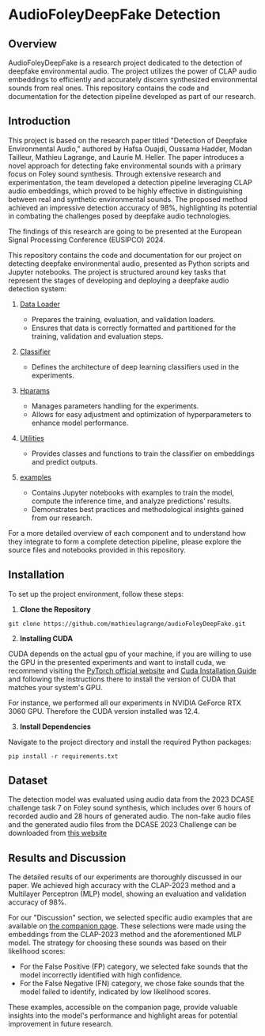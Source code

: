 # AudioFoleyDeepFake Detection

## Overview
AudioFoleyDeepFake is a research project dedicated to the detection of deepfake environmental audio. The project utilizes the power of CLAP audio embeddings to efficiently and accurately discern synthesized environmental sounds from real ones. This repository contains the code and documentation for the detection pipeline developed as part of our research.

## Introduction

This project is based on the research paper titled "Detection of Deepfake Environmental Audio," authored by Hafsa Ouajdi, Oussama Hadder, Modan Tailleur, Mathieu Lagrange, and Laurie M. Heller. The paper introduces a novel approach for detecting fake environmental sounds with a primary focus on Foley sound synthesis. Through extensive research and experimentation, the team developed a detection pipeline leveraging CLAP audio embeddings, which proved to be highly effective in distinguishing between real and synthetic environmental sounds. The proposed method achieved an impressive detection accuracy of 98%, highlighting its potential in combating the challenges posed by deepfake audio technologies.

The findings of this research are going to be presented at the European Signal Processing Conference (EUSIPCO) 2024.

This repository contains the code and documentation for our project on detecting deepfake environmental audio, presented as Python scripts and Jupyter notebooks. The project is structured around key tasks that represent the stages of developing and deploying a deepfake audio detection system:

1. [Data Loader](deepfakeClassifiers/data_loader.py)
   - Prepares the training, evaluation, and validation loaders.
   - Ensures that data is correctly formatted and partitioned for the training, validation and evaluation steps.

2. [Classifier](deepfakeClassifiers/models)
   - Defines the architecture of deep learning classifiers used in the experiments.

3. [Hparams](deepfakeClassifiers/hparams.py)
   - Manages parameters handling for the experiments.
   - Allows for easy adjustment and optimization of hyperparameters to enhance model performance.

4. [Utilities](deepfakeClassifiers/utils.py)
   - Provides classes and functions to train the classifier on embeddings and predict outputs.

5. [examples](deepfakeClassifiers/examples/)
   - Contains Jupyter notebooks with examples to train the model, compute the inference time, and analyze predictions' results.
   - Demonstrates best practices and methodological insights gained from our research.


For a more detailed overview of each component and to understand how they integrate to form a complete detection pipeline, please explore the source files and notebooks provided in this repository.


## Installation

To set up the project environment, follow these steps:

1. **Clone the Repository**
```
git clone https://github.com/mathieulagrange/audioFoleyDeepFake.git
``` 
2. **Installing CUDA**

CUDA depends on the actual gpu of your machine, if you are willing to use the GPU in the presented experiments and want to install cuda, we recommend visiting the [PyTorch official website](https://pytorch.org/) and [Cuda Installation Guide](https://docs.nvidia.com/cuda/cuda-installation-guide-microsoft-windows/index.html) and following the instructions there to install the version of CUDA that matches your system's GPU.

For instance, we performed all our experiments in NVIDIA GeForce RTX 3060 GPU. Therefore the CUDA version installed was 12.4.

3. **Install Dependencies**

Navigate to the project directory and install the required Python packages:
```
pip install -r requirements.txt
``` 

## Dataset

The detection model was evaluated using audio data from the 2023 DCASE challenge task 7 on Foley sound synthesis, which includes over 6 hours of recorded audio and 28 hours of generated audio. The non-fake audio files and the generated audio files from the DCASE 2023 Challenge can be downloaded from [this website](https://zenodo.org/records/8091972)


## Results and Discussion

The detailed results of our experiments are thoroughly discussed in our paper. We achieved high accuracy with the CLAP-2023 method and a Multilayer Perceptron (MLP) model, showing an evaluation and validation accuracy of 98%.

For our "Discussion" section, we selected specific audio examples that are available on [the companion page](./index.html). These selections were made using the embeddings from the CLAP-2023 method and the aforementioned MLP model. The strategy for choosing these sounds was based on their likelihood scores:

- For the False Positive (FP) category, we selected fake sounds that the model incorrectly identified with high confidence.
- For the False Negative (FN) category, we chose fake sounds that the model failed to identify, indicated by low likelihood scores.

These examples, accessible on the companion page, provide valuable insights into the model's performance and highlight areas for potential improvement in future research.



